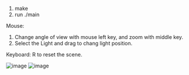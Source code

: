 1. make
2. run ./main

Mouse:
1. Change angle of view with mouse left key, and zoom with middle key.
2. Select the Light and drag to chang light position.

Keyboard:
R to reset the scene.

 ![image](https://raw.githubusercontent.com/nevermoe/SmokeSimulation/master/screenshots/screenshot1.png)
 ![image](http://github.com/nevermoe/SmokeSimulation/raw/master/screenshots/screenshot2.png)

